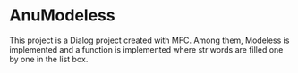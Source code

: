 # AnuModeless
This project is a Dialog project created with MFC. Among them, Modeless is implemented and a function is implemented where str words are filled one by one in the list box.
